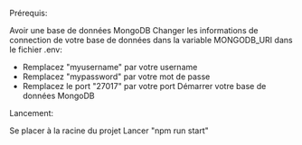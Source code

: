 Prérequis:

Avoir une base de données MongoDB
Changer les informations de connection de votre base de données dans la variable MONGODB_URI dans le fichier .env:
- Remplacez "myusername" par votre username
- Remplacez "mypassword" par votre mot de passe
- Remplacez le port "27017" par votre port
Démarrer votre base de données MongoDB

Lancement:

Se placer à la racine du projet
Lancer "npm run start"

